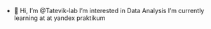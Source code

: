 - 👋 Hi, I’m @Tatevik-lab
   I’m interested in Data Analysis
   I’m currently learning at at yandex praktikum



